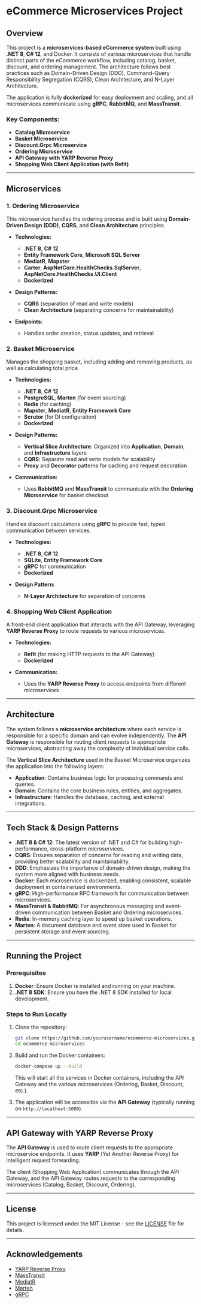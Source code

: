 # eCommerce Microservices Project

## Overview

This project is a **microservices-based eCommerce system** built using **.NET 8**, **C# 12**, and Docker. It consists of various microservices that handle distinct parts of the eCommerce workflow, including catalog, basket, discount, and ordering management. The architecture follows best practices such as Domain-Driven Design (DDD), Command-Query Responsibility Segregation (CQRS), Clean Architecture, and N-Layer Architecture.

The application is fully **dockerized** for easy deployment and scaling, and all microservices communicate using **gRPC**, **RabbitMQ**, and **MassTransit**.

### Key Components:

* **Catalog Microservice**
* **Basket Microservice**
* **Discount.Grpc Microservice**
* **Ordering Microservice**
* **API Gateway with YARP Reverse Proxy**
* **Shopping Web Client Application (with Refit)**

---

## Microservices

### 1. **Ordering Microservice**

This microservice handles the ordering process and is built using **Domain-Driven Design (DDD)**, **CQRS**, and **Clean Architecture** principles.

* **Technologies:**

  * **.NET 8**, **C# 12**
  * **Entity Framework Core**, **Microsoft SQL Server**
  * **MediatR**, **Mapster**
  * **Carter**, **AspNetCore.HealthChecks.SqlServer**, **AspNetCore.HealthChecks.UI.Client**
  * **Dockerized**

* **Design Patterns:**

  * **CQRS** (separation of read and write models)
  * **Clean Architecture** (separating concerns for maintainability)

* **Endpoints:**

  * Handles order creation, status updates, and retrieval

### 2. **Basket Microservice**

Manages the shopping basket, including adding and removing products, as well as calculating total price.

* **Technologies:**

  * **.NET 8**, **C# 12**
  * **PostgreSQL**, **Marten** (for event sourcing)
  * **Redis** (for caching)
  * **Mapster**, **MediatR**, **Entity Framework Core**
  * **Scrutor** (for DI configuration)
  * **Dockerized**

* **Design Patterns:**

  * **Vertical Slice Architecture**: Organized into **Application**, **Domain**, and **Infrastructure** layers
  * **CQRS**: Separate read and write models for scalability
  * **Proxy** and **Decorator** patterns for caching and request decoration

* **Communication:**

  * Uses **RabbitMQ** and **MassTransit** to communicate with the **Ordering Microservice** for basket checkout

### 3. **Discount.Grpc Microservice**

Handles discount calculations using **gRPC** to provide fast, typed communication between services.

* **Technologies:**

  * **.NET 8**, **C# 12**
  * **SQLite**, **Entity Framework Core**
  * **gRPC** for communication
  * **Dockerized**

* **Design Pattern:**

  * **N-Layer Architecture** for separation of concerns

### 4. **Shopping Web Client Application**

A front-end client application that interacts with the API Gateway, leveraging **YARP Reverse Proxy** to route requests to various microservices.

* **Technologies:**

  * **Refit** (for making HTTP requests to the API Gateway)
  * **Dockerized**

* **Communication:**

  * Uses the **YARP Reverse Proxy** to access endpoints from different microservices

---

## Architecture

The system follows a **microservice architecture** where each service is responsible for a specific domain and can evolve independently. The **API Gateway** is responsible for routing client requests to appropriate microservices, abstracting away the complexity of individual service calls.

The **Vertical Slice Architecture** used in the Basket Microservice organizes the application into the following layers:

* **Application**: Contains business logic for processing commands and queries.
* **Domain**: Contains the core business rules, entities, and aggregates.
* **Infrastructure**: Handles the database, caching, and external integrations.

---

## Tech Stack & Design Patterns

* **.NET 8 & C# 12**: The latest version of .NET and C# for building high-performance, cross-platform microservices.
* **CQRS**: Ensures separation of concerns for reading and writing data, providing better scalability and maintainability.
* **DDD**: Emphasizes the importance of domain-driven design, making the system more aligned with business needs.
* **Docker**: Each microservice is dockerized, enabling consistent, scalable deployment in containerized environments.
* **gRPC**: High-performance RPC framework for communication between microservices.
* **MassTransit & RabbitMQ**: For asynchronous messaging and event-driven communication between Basket and Ordering microservices.
* **Redis**: In-memory caching layer to speed up basket operations.
* **Marten**: A document database and event store used in Basket for persistent storage and event sourcing.

---

## Running the Project

### Prerequisites

1. **Docker**: Ensure Docker is installed and running on your machine.
2. **.NET 8 SDK**: Ensure you have the .NET 8 SDK installed for local development.

### Steps to Run Locally

1. Clone the repository:

   ```bash
   git clone https://github.com/yourusername/ecommerce-microservices.git
   cd ecommerce-microservices
   ```

2. Build and run the Docker containers:

   ```bash
   docker-compose up --build
   ```

   This will start all the services in Docker containers, including the API Gateway and the various microservices (Ordering, Basket, Discount, etc.).

3. The application will be accessible via the **API Gateway** (typically running on `http://localhost:5000`).

---

## API Gateway with YARP Reverse Proxy

The **API Gateway** is used to route client requests to the appropriate microservice endpoints. It uses **YARP** (Yet Another Reverse Proxy) for intelligent request forwarding.

The client (Shopping Web Application) communicates through the API Gateway, and the API Gateway routes requests to the corresponding microservices (Catalog, Basket, Discount, Ordering).

---

## License

This project is licensed under the MIT License - see the [LICENSE](LICENSE) file for details.

---

## Acknowledgements

* [YARP Reverse Proxy](https://github.com/microsoft/reverse-proxy)
* [MassTransit](https://masstransit.io/)
* [MediatR](https://github.com/jbogard/MediatR)
* [Marten](https://martendb.io/)
* [gRPC](https://grpc.io/)
